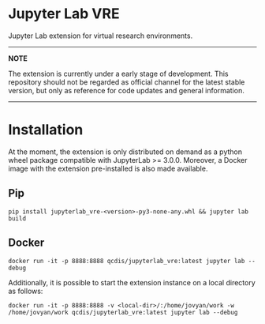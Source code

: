 # Jupyter Lab VRE

Jupyter Lab extension for virtual research environments.

---
**NOTE**

The extension is currently under a early stage of development. This repository should not be regarded as official channel for the latest stable version, but only as reference for code updates and general information.

---

# Installation

At the moment, the extension is only distributed on demand as a python wheel package compatible with JupyterLab >= 3.0.0. Moreover, a Docker image with the extension pre-installed is also made available.

## Pip

```console
pip install jupyterlab_vre-<version>-py3-none-any.whl && jupyter lab build
```

## Docker

```console
docker run -it -p 8888:8888 qcdis/jupyterlab_vre:latest jupyter lab --debug
```

Additionally, it is possible to start the extension instance on a local directory as follows:

```console
docker run -it -p 8888:8888 -v <local-dir>/:/home/jovyan/work -w /home/jovyan/work qcdis/jupyterlab_vre:latest jupyter lab --debug
```